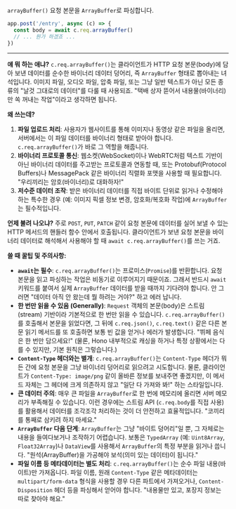 `arrayBuffer()`
요청 본문을 `ArrayBuffer`로 파싱합니다.

```javascript
app.post('/entry', async (c) => {
  const body = await c.req.arrayBuffer()
  // ... 뭔가 하겠죠 ...
})
```

---

**얘 뭐 하는 애냐?**
`c.req.arrayBuffer()`는 클라이언트가 HTTP 요청 본문(body)에 담아 보낸 데이터를 순수한 바이너리 데이터 덩어리, 즉 `ArrayBuffer` 형태로 뽑아내는 녀석입니다. 이미지 파일, 오디오 파일, 압축 파일, 또는 그냥 일반 텍스트가 아닌 모든 종류의 "날것 그대로의 데이터"를 다룰 때 사용되죠. "택배 상자 뜯어서 내용물(바이너리)만 쏙 꺼내는 작업"이라고 생각하면 됩니다.

**왜 쓰는데?**
1.  **파일 업로드 처리**: 사용자가 웹사이트를 통해 이미지나 동영상 같은 파일을 올리면, 서버에서는 이 파일 데이터를 바이너리 형태로 받아야 합니다. `c.req.arrayBuffer()`가 바로 그 역할을 해줍니다.
2.  **바이너리 프로토콜 통신**: 웹소켓(WebSocket)이나 WebRTC처럼 텍스트 기반이 아닌 바이너리 데이터를 주고받는 프로토콜과 연동할 때, 또는 Protobuf(Protocol Buffers)나 MessagePack 같은 바이너리 직렬화 포맷을 사용할 때 필요합니다. "우리끼리는 암호(바이너리)로 대화하자!"
3.  **저수준 데이터 조작**: 받은 바이너리 데이터를 직접 바이트 단위로 읽거나 수정해야 하는 특수한 경우 (예: 이미지 픽셀 정보 변경, 암호화/복호화 작업)에 `ArrayBuffer`는 필수적입니다.

**언제 불려 나오냐?**
주로 `POST`, `PUT`, `PATCH` 같이 요청 본문에 데이터를 실어 보낼 수 있는 HTTP 메서드의 핸들러 함수 안에서 호출됩니다. 클라이언트가 보낸 요청 본문을 바이너리 데이터로 해석해서 사용해야 할 때 `await c.req.arrayBuffer()`를 쓰는 거죠.

**쓸 때 꿀팁 및 주의사항:**
*   **`await`는 필수**: `c.req.arrayBuffer()`는 프로미스(`Promise`)를 반환합니다. 요청 본문을 읽고 파싱하는 작업은 비동기로 이루어지기 때문이죠. 그래서 반드시 `await` 키워드를 붙여서 실제 `ArrayBuffer` 데이터를 받을 때까지 기다려야 합니다. 안 그러면 "데이터 아직 안 왔는데 뭘 하려는 거야?" 하고 에러 납니다.
*   **한 번만 읽을 수 있음 (Generally)**: `Request` 객체의 본문(body)은 스트림(stream) 기반이라 기본적으로 한 번만 읽을 수 있습니다. `c.req.arrayBuffer()`를 호출해서 본문을 읽었다면, 그 뒤에 `c.req.json()`, `c.req.text()` 같은 다른 본문 읽기 메서드를 또 호출하면 보통 빈 값을 얻거나 에러가 발생합니다. "뷔페 음식은 한 번만 담으세요!" (물론, Hono 내부적으로 캐싱을 하거나 특정 상황에서는 다를 수 있지만, 기본 원칙은 그렇습니다.)
*   **`Content-Type` 헤더와는 별개**: `c.req.arrayBuffer()`는 `Content-Type` 헤더가 뭐든 간에 요청 본문을 그냥 바이너리 덩어리로 읽으려고 시도합니다. 물론, 클라이언트가 `Content-Type: image/png` 같이 올바른 정보를 보내주면 좋겠지만, 이 메서드 자체는 그 헤더에 크게 의존하지 않고 "일단 다 가져와 봐!" 하는 스타일입니다.
*   **큰 데이터 주의**: 매우 큰 파일을 `ArrayBuffer`로 한 번에 메모리에 올리면 서버 메모리가 부족해질 수 있습니다. 이런 경우에는 스트림 API (`c.req.body`를 직접 사용)를 활용해서 데이터를 조각조각 처리하는 것이 더 안전하고 효율적입니다. "코끼리를 통째로 삼키려 하지 마세요."
*   **`ArrayBuffer` 다음 단계**: `ArrayBuffer`는 그냥 "바이트 덩어리"일 뿐, 그 자체로는 내용을 들여다보거나 조작하기 어렵습니다. 보통은 `TypedArray` (예: `Uint8Array`, `Float32Array`)나 `DataView`를 사용해서 `ArrayBuffer`의 특정 부분을 읽거나 씁니다. "원석(ArrayBuffer)을 가공해야 보석(의미 있는 데이터)이 됩니다."
*   **파일 이름 등 메타데이터는 별도 처리**: `c.req.arrayBuffer()`는 순수 파일 내용(바이트)만 가져옵니다. 파일 이름, 원래 `Content-Type` 같은 메타데이터는 `multipart/form-data` 형식을 사용할 경우 다른 파트에서 가져오거나, `Content-Disposition` 헤더 등을 파싱해서 얻어야 합니다. "내용물만 있고, 포장지 정보는 따로 찾아야 해요."